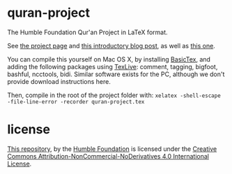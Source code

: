 # quran-project
The Humble Foundation Qur'an Project in LaTeX format.

See [the project page](http://humblefoundation.org/quran) and [this introductory blog post](http://www.humblefoundation.org/blog/our-first-blog-post-on-relocation-and-translation), as well as [this one](http://www.humblefoundation.org/blog/publishing-a-book-with-latex-part-one).

You can compile this yourself on Mac OS X, by installing [BasicTex](https://tug.org/mactex/morepackages.html), and adding the following packages using [TexLive](http://amaxwell.github.io/tlutility/): comment, tagging, bigfoot, bashful, ncctools, bidi. Similar software exists for the PC, although we don't provide download instructions here.

Then, compile in the root of the project folder with: `xelatex -shell-escape -file-line-error -recorder quran-project.tex`

# license
[This repository](http://github.com/humblefoundation/quran-project), by the [Humble Foundation](http://www.humblefoundation.org) is licensed under the [Creative Commons Attribution-NonCommercial-NoDerivatives 4.0 International License](http://creativecommons.org/licenses/by-nc-nd/4.0/).

